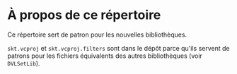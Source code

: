 # À propos de ce répertoire

Ce répertoire sert de patron pour les nouvelles bibliothèques.

`skt.vcproj` et `skt.vcproj.filters` sont dans le dépôt parce qu'ils servent de patrons pour les fichiers équivalents des autres bibliothèques (voir `DVLSetLib`).